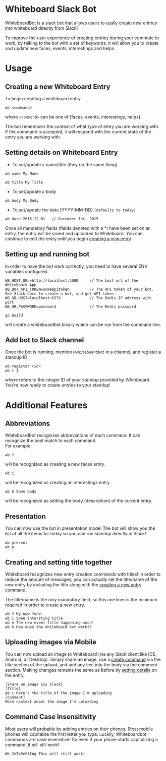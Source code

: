 # Whiteboard Slack Bot

WhiteboardBot is a slack bot that allows users to easily create new entries into whiteboard directly from Slack!

To improve the user experience of creating entries during your commute to work, by talking to the bot with a set of keywords,
it will allow you to create and update new faces, events, interestings and helps.

# Usage
## <a name="create">Creating a new Whiteboard Entry
To begin creating a whiteboard entry
```
wb <command>
```
where `<command>` can be one of [faces, events, interestings, helps]

The bot remembers the context of what type of entry you are working with. If the command is accepted, it will respond with
the current state of the entry you are working with.

##  <a name="detail">Setting details on Whiteboard Entry
* To set/update a name/title (they do the same thing)
```
wb name My Name
```
```
wb title My Title
```

* To set/update a body
```
wb body My Body
```

* To set/update the date [YYYY-MM-DD] `(defaults to today)`
```
wb date 2015-12-01   // December 1st, 2015
```

Once all mandatory fields (fields denoted with a *) have been set on an entry, the entry will be saved and uploaded to Whiteboard.
You can continue to edit the entry until you begin [creating a new entry](#create)

## Setting up and running bot
In order to have the bot work correctly, you need to have several ENV variables configured.

```
WB_HOST_URL=http://localhost:3000     // The host url of the Whiteboard App
WB_BOT_API_TOKEN=someapitoken         // The API token of your bot.  See Slack docs to create a bot, and get API token
WB_DB_HOST=localhost:6379             // The Redis IP address with port 
WB_DB_PASSWORD=password               // The Redis password 
```

```
go build
```
will create a whiteboardbot binary which can be run from the command line.

## Add bot to Slack channel
Once the bot is running, mention `@whiteboardbot` in a channel, and register a standup ID
```
wb register <id>
wb r 1
```
where <id> refers to the integer ID of your standup provided by Whiteboard.  You're now ready to create entries to your standup!

# Additional Features
## Abbreviations
Whiteboardbot recognizes abbreviations of each command.  It can recognize the best match to each command.  
For example:
```
wb f
```
will be recognized as creating a new faces entry.
```
wb i
```
will be recognized as creating an interestings entry.
```
wb b Some body
```
will be recognized as setting the body (description) of the current entry.

## Presentation
You can now use the bot in presentation mode!  The bot will show you the list of all the items for today so you can run standup directly in Slack!
```
wb present
wb p
```

## Creating and setting title together
Whiteboard recognizes new entry creation commands with titles!  In order to reduce the amount of messages, you can actually set the title/name
of the new entry by including the title along with the [creating a new entry](#create) command.

The title/name is the only mandatory field, so this one liner is the minimum required in order to create a new entry.
```
wb f My new face!
wb i Some intersting title
wb e The new event title happening soon!
wb h How does the whiteboard bot work!?
```

## Uploading images via Mobile
You can now upload an image to Whiteboard (via any Slack client like iOS, Android, or Desktop).  Simply share an image, use a [create command](#create) via the title section of the upload, and add any text into the body via the comment section.  Making changes remains the same as before by [setting details](#detail) on the entry.
```
[Share an image via Slack]
[Title]
wb i Here's the title of the image I'm uploading
[Comment]
More context about the image I'm uploading
```

## Command Case Insensitivity
Most users will probably be adding entries on their phones.  Most mobile phones will capitalize the first letter you type.
Luckily, Whiteboardbot commands are case insensitive!  So even if your phone starts capitalizing a command, it will still work!
```
Wb InTeReStIng This will still work!
```
